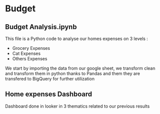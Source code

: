 # Budget

## Budget Analysis.ipynb

This file is a Python code to analyse our homes expenses on 3 levels :
- Grocery Expenses
- Cat Expenses
- Others Expenses

We start by importing the data from our google sheet, we transform clean and transform them in python thanks to Pandas and them they are transfered to BigQuery for further utilization

## Home expenses Dashboard

Dashboard done in looker in 3 thematics related to our previous results
